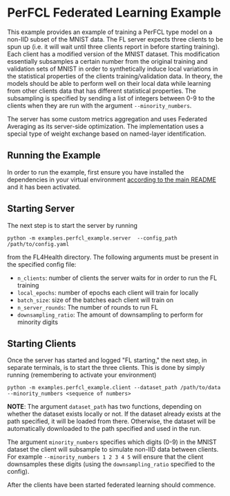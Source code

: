 # PerFCL Federated Learning Example
This example provides an example of training a PerFCL type model on a non-IID subset of the MNIST data. The FL server
expects three clients to be spun up (i.e. it will wait until three clients report in before starting training). Each
client has a modified version of the MNIST dataset. This modification essentially subsamples a certain number from the
original training and validation sets of MNIST in order to synthetically induce local variations in the statistical
properties of the clients training/validation data. In theory, the models should be able to perform well on their
local data while learning from other clients data that has different statistical properties. The subsampling is
specified by sending a list of integers between 0-9 to the clients when they are run with the argument
`--minority_numbers`.

The server has some custom metrics aggregation and uses Federated Averaging as its server-side optimization. The
implementation uses a special type of weight exchange based on named-layer identification.

## Running the Example
In order to run the example, first ensure you have installed the dependencies in your virtual environment
[according to the main README](/README.md#development-requirements) and it has been activated.

## Starting Server

The next step is to start the server by running
```
python -m examples.perfcl_example.server  --config_path /path/to/config.yaml
```
from the FL4Health directory. The following arguments must be present in the specified config file:
* `n_clients`: number of clients the server waits for in order to run the FL training
* `local_epochs`: number of epochs each client will train for locally
* `batch_size`: size of the batches each client will train on
* `n_server_rounds`: The number of rounds to run FL
* `downsampling_ratio`: The amount of downsampling to perform for minority digits

## Starting Clients

Once the server has started and logged "FL starting," the next step, in separate terminals, is to start the three
clients. This is done by simply running (remembering to activate your environment)
```
python -m examples.perfcl_example.client --dataset_path /path/to/data --minority_numbers <sequence of numbers>
```
**NOTE**: The argument `dataset_path` has two functions, depending on whether the dataset exists locally or not. If
the dataset already exists at the path specified, it will be loaded from there. Otherwise, the dataset will be
automatically downloaded to the path specified and used in the run.

The argument `minority_numbers` specifies which digits (0-9) in the MNIST dataset the client will subsample to
simulate non-IID data between clients. For example `--minority_numbers 1 2 3 4 5` will ensure that the client
downsamples these digits (using the `downsampling_ratio` specified to the config).

After the clients have been started federated learning should commence.
